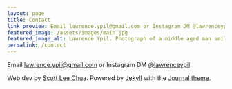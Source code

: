 ```yaml
---
layout: page
title: Contact
link_preview: Email lawrence.ypil@gmail.com or Instagram DM @lawrenceypil.
featured_image: /assets/images/main.jpg
featured_image_alt: Lawrence Ypil. Photograph of a middle aged man smiling at the camera. He is seated outdoors in a garden.
permalink: /contact
---
```


Email <a href="mailto:lawrence.ypil@gmail.com" target="_blank">lawrence.ypil@gmail.com</a> or Instagram DM <a href="https://www.instagram.com/lawrenceypil" target="_blank">@lawrenceypil</a>.

<p class="footnote">
Web dev by <a target="_blank" href="https://scottleechua.com">Scott Lee Chua</a>. Powered by <a target="_blank" href="https://jekyllrb.com">Jekyll</a> with the <a target="_blank" href="https://jekyllthemes.io/theme/journal-personal-jekyll-theme">Journal theme</a>.
</p>
